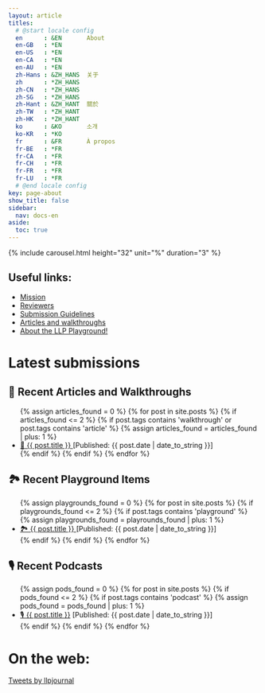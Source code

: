 ```yaml
---
layout: article
titles:
  # @start locale config
  en      : &EN       About
  en-GB   : *EN
  en-US   : *EN
  en-CA   : *EN
  en-AU   : *EN
  zh-Hans : &ZH_HANS  关于
  zh      : *ZH_HANS
  zh-CN   : *ZH_HANS
  zh-SG   : *ZH_HANS
  zh-Hant : &ZH_HANT  關於
  zh-TW   : *ZH_HANT
  zh-HK   : *ZH_HANT
  ko      : &KO       소개
  ko-KR   : *KO
  fr      : &FR       À propos
  fr-BE   : *FR
  fr-CA   : *FR
  fr-CH   : *FR
  fr-FR   : *FR
  fr-LU   : *FR
  # @end locale config
key: page-about
show_title: false
sidebar:
  nav: docs-en
aside:
  toc: true
---
```


{% include carousel.html height="32" unit="%" duration="3" %}

## Useful links:

<ul>
  <li><a href="/2018/01/01/llp-mission.html"> Mission</a></li>
  <li><a href="/2018/01/24/reviewers.html"> Reviewers </a></li>
  <li><a href="2018/01/02/submission-guidelines.html"> Submission Guidelines </a></li>
  <li><a href="/2018/02/01/articles.html"> Articles and walkthroughs</a></li>
  <li><a href="/2020/04/04/playground-landing.html"> About the LLP Playground!</a></li>

</ul> 

# Latest submissions

## 📔 Recent Articles and Walkthroughs

<ul>
  {% assign articles_found = 0 %}
  {% for post in site.posts %}
    {% if articles_found <= 2 %}
      {% if post.tags contains 'walkthrough' or post.tags contains 'article' %}
      {% assign articles_found = articles_found | plus: 1 %}
      <li>
        <a href="{{ post.url }}"> 📔 {{ post.title }}
        </a> [Published: {{ post.date | date_to_string }}]
      </li>
      {% endif %}
    {% endif %}
  {% endfor %}
</ul>

## 🏞 Recent Playground Items

<ul>
  {% assign playgrounds_found = 0 %}
  {% for post in site.posts %}
  {% if playgrounds_found <= 2 %}
  {% if post.tags contains 'playground' %}
  {% assign playgrounds_found = playrounds_found | plus: 1 %}
  <li>
    <a href="{{ post.url }}"> 🏞 {{ post.title }}
    </a> [Published: {{ post.date | date_to_string }}]
  </li>
  {% endif %}
  {% endif %}
  {% endfor %}
</ul>

## 🎙 Recent Podcasts
<ul>
  {% assign pods_found = 0 %}
  {% for post in site.posts %}
  {% if pods_found <= 2 %}
  {% if post.tags contains 'podcast' %}
  {% assign pods_found = pods_found | plus: 1 %}
  <li>
  <a href="{{ post.url }}"> 🎙
    {{ post.title }}</a> [Published: {{ post.date | date_to_string }}]
  </li>
  {% endif %}
  {% endif %}
  {% endfor %}
</ul>

# On the web:

<a class="twitter-timeline" data-width="500" data-height="300" data-theme="dark" href="https://twitter.com/llpjournal?ref_src=twsrc%5Etfw">Tweets by llpjournal</a> <script async src="https://platform.twitter.com/widgets.js" charset="utf-8"></script>
